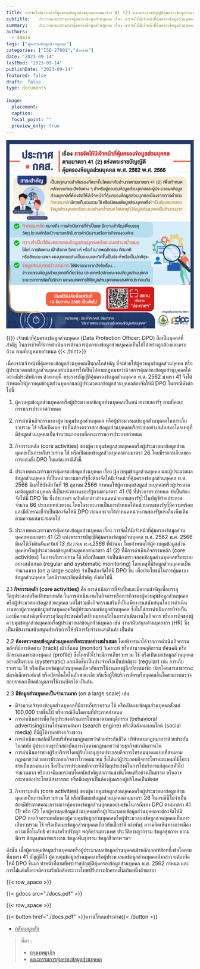 ```yaml
---
title: การจัดให้มีเจ้าหน้าที่คุ้มครองข้อมูลส่วนบุคคลตามมาตรา 41 (2) แห่งพระราชบัญญัติคุ้มครองข้อมูลส่วนบุคคล พ.ศ. 2562 พ.ศ. 2566
subtitle: 	ประกาศคณะกรรมการคุ้มครองข้อมูลส่วนบุคคล เรื่อง การจัดให้มีเจ้าหน้าที่คุ้มครองข้อมูลส่วนบุคคลตามมาตรา 41 (2) แห่งพระราชบัญญัติคุ้มครองข้อมูลส่วนบุคคล พ.ศ. 2562 พ.ศ. 2566
summary: 	ประกาศคณะกรรมการคุ้มครองข้อมูลส่วนบุคคล เรื่อง การจัดให้มีเจ้าหน้าที่คุ้มครองข้อมูลส่วนบุคคลตามมาตรา 41 (2) แห่งพระราชบัญญัติคุ้มครองข้อมูลส่วนบุคคล พ.ศ. 2562 พ.ศ. 2566
authors:
  - admin
tags: ["คุ้มครองข้อมูลส่วนบุคคล"]
categories: ["ISO-27001","ประกาศ"]
date: "2023-09-14"
lastMod: "2023-09-14"
publishDate: "2023-09-14"
featured: false
draft:  false
type: documents

image:
  placement:
  caption:
  focal_point: ""
  preview_only: true
---
```


![](img-01.jpg)

{{<hint success>}}
เจ้าหน้าที่คุ้มครองข้อมูลส่วนบุคคล (Data Protection Officer: DPO) ถือเป็นบุคคลที่สำคัญ ในการช่วยให้การดำเนินการด้านการคุ้มครองข้อมูลส่วนบุคคลเป็นไปได้อย่างถูกต้องและครบถ้วน ตามที่กฎหมายกำหนด
{{< /hint>}}

เนื่องจากเจ้าหน้าที่คุ้มครองข้อมูลส่วนบุคคลเป็นกลไกสำคัญ ที่จะช่วยให้ผู้ควบคุมข้อมูลส่วนบุคคล หรือผู้ประมวลผลข้อมูลส่วนบุคคลดำเนินการให้เป็นไปตามกฎหมายว่าด้วยการคุ้มครองข้อมูลส่วนุบุคคลได้อย่างมีประสิทธิภาพ ด้วยเหตุนี้ พระราชบัญญัติคุ้มครองข้อมูลส่วนบุคคล พ.ศ. 2562  มาตรา 41 จึงได้กำหนดให้ผู้ควบคุมข้อมูลส่วนบุคคลและผู้ประมวลผลข้อมูลส่วนบุคคลต้องจัดให้มี DPO ในกรณีดังต่อไปนี้

1. ผู้ควบคุมข้อมูลส่วนบุคคลหรือผู้ประมวลผลข้อมูลส่วนบุคคลเป็นหน่วยงานของรัฐ
ตามที่คณะกรรมการประกาศกำหนด
2. การดำเนินกิจกรรมของผู้ควบคุมข้อมูลส่วนบุคคล หรือผู้ประมวลผลข้อมูลส่วนบุคคลในการเก็บรวบรวม ใช้ หรือเปิดเผย จำเป็นต้องตรวจสอบข้อมูลส่วนบุคคลหรือระบบอย่างสม่ำเสมอโดยเหตุที่มีข้อมูลส่วนบุคคลเป็นจำนวนมากตามที่คณะกรรมการประกาศกำหนด  
3. กิจกรรมหลัก (core activities) ของผู้ควบคุมข้อมูลส่วนบุคคลหรือผู้ประมวลผลข้อมูลส่วนบุคคลเป็นการเก็บรวบรวม ใช้ หรือเปิดเผยข้อมูลส่วนบุคคลตามมาตรา 26 โดยมีรายละเอียดของการแต่งตั้ง DPO ในแต่ละกรณีดังนี้

1. ประกาศคณะกรรมการคุ้มครองข้อมูลส่วนบุคคล เรื่อง ผู้ควบคุมข้อมูลส่วนบุคคล
และผู้ประมวลผลข้อมูลส่วนบุคคล ที่เป็นหน่วยงานของรัฐซึ่งต้องจัดให้มีเจ้าหน้าที่คุ้มครองข้อมูลส่วนบุคคล พ.ศ. 2566 มีผลใช้บังคับวันที่ 16 ตุลาคม 2566 กำหนดให้ผู้ควบคุมข้อมูลส่วนบุคคลหรือผู้ประมวลผลข้อมูลส่วนบุคคล ที่เป็นหน่วยงานของรัฐตามตามาตรา 41 (1) ที่ประกาศฯ กำหนด จำเป็นต้องจัดให้มี DPO ขึ้น ซึ่งประกาศฯ ฉบับดังกล่าวกำหนดหน่วยงานของรัฐไว้ในบัญชีท้ายประกาศจำนวน 66 ประเภทหน่วยงาน โดยในระยะแรกเป็นการกำหนดให้หน่วยงานของรัฐที่มีความพร้อม และมีลักษณะที่จำเป็นต้องจัดให้มี DPO ก่อนและจะได้กำหนดหน่วยงานของรัฐแห่งอื่นเพิ่มเติม
ตามความเหมาะสมต่อไป

2. ประกาศคณะกรรมการคุ้มครองข้อมูลส่วนบุคคล เรื่อง การจัดให้มีเจ้าหน้าที่คุ้มครองข้อมูลส่วนบุคคลตามมาตรา 41 (2) แห่งพระราชบัญญัติคุ้มครองข้อมูลส่วนบุคคล พ.ศ. 2562 พ.ศ. 2566
มีผลใช้บังคับ*ตั้งแต่วันที่ 13 ธันวาคม พ.ศ.2566* ที่ผ่านมา โดยกำหนดให้ผู้ควบคุมข้อมูลส่วนบุคคลหรือผู้ประมวลผลข้อมูลส่วนบุคคลตามาตรา 41 (2) ที่มีการดำเนินกิจกรรมหลัก (core activities) ในการเก็บรวบรวม ใช้ หรือเปิดเผย จำเป็นต้องตรวจสอบข้อมูลส่วนบุคคลหรือระบบอย่างสม่ำเสมอ (regular and systematic monitoring)  โดยเหตุที่มีข้อมูลส่วนบุคคลเป็นจำนวนมาก (on a large scale) จำเป็นต้องจัดให้มี DPO ขึ้น เพื่อประโยชน์ในการคุ้มครองข้อมูลส่วนบุคคล โดยมีรายละเอียดที่สำคัญ ดังต่อไปนี้

  2.1 **กิจกรรมหลัก (core activities)** คือ การดำเนินการที่จำเป็นและมีความสำคัญเพื่อบรรลุวัตถุประสงค์หรือเป้าหมายหลัก ในการดำเนินงานในกิจการหรือภารกิจของผู้ควบคุมข้อมูลส่วนบุคคลหรือผู้ประมวลผลข้อมูลส่วนบุคคล แต่ไม่รวมถึงกิจกรรมเสริมที่เป็นเพียงงานสนับสนุนในการดำเนินงานของผู้ควบคุมข้อมูลส่วนบุคคลหรือผู้ประมวลผลข้อมูลส่วนบุคคล ซึ่งไม่ใช่การดำเนินการที่จำเป็น และมีความสำคัญเพื่อบรรลุวัตถุประสงค์หรือเป้าหมายหลักในการดำเนินงานในกิจการ หรือภารกิจของผู้ควบคุมข้อมูลส่วนบุคคลหรือผู้ประมวลผลข้อมูลส่วนบุคคล เช่น งานสนับสนุนด้านบุคลากร (HR) ซึ่งเป็นเพียงงานสนับสนุนสำหรับการให้บริการรับจ้างขนส่งสินค้า เป็นต้น

  2.2 **ต้องตรวจสอบข้อมูลส่วนบุคคลหรือระบบอย่างสม่ำเสมอ** โดยพิจารณาได้จากการดำเนินกิจกรรมหลักที่มีการติดตาม (track) เฝ้าสังเกต (monitor) วิเคราะห์ หรือทำนายพฤติกรรม ทัศนคติ หรือลักษณะเฉพาะของบุคคล (profile) ซึ่งโดยทั่วไปจะมีการเก็บรวบรวม ใช้ หรือเปิดเผยข้อมูลส่วนบุคคลอย่างเป็นระบบ (systematic) และเกิดขึ้นเป็นประจำหรือเป็นปกติธุระ (regular) เช่น การเก็บรวบรวม ใช้ หรือเปิดเผยข้อมูลส่วนบุคคลเกี่ยวกับการใช้งานของผู้ถือบัตรสมาชิก บัตรโดยสารสาธารณะ บัตรอิเล็กทรอนิกส์ หรือบัตรอื่นใดในลักษณะเดียวกันซึ่งผู้ให้บริการบัตรหรือบุคคลอื่นใดสามารถตรวจสอบรายละเอียดข้อมูลการใช้งานบัตรได้ เป็นต้น

  2.3 **มีข้อมูลส่วนบุคคลเป็นจำนวนมาก** (on a large scale) เช่น

  - มีจำนวนเจ้าของข้อมูลส่วนบุคคลที่มีการเก็บรวบรวม ใช้ หรือเปิดเผยข้อมูลส่วนบุคคลตั้งแต่ 100,000 รายขึ้นไป หรือกรณีอื่นใดตามที่ประกาศกำหนด
  - การดำเนินการเพื่อวัตถุประสงค์ด้านการโฆษณาตามพฤติกรรม (behavioral advertising)ผ่านโปรแกรมค้นหา (search engine) หรือสื่อสังคมออนไลน์ (social media) ที่มีผู้ใช้งานอย่างกว้างขวาง
  - การดำเนินงานปกติโดยบริษัทตามกฎหมายว่าด้วยประกันชีวิต บริษัทตามกฎหมายว่าด้วยประกันวินาศภัย ผู้ประกอบธุรกิจสถาบันการเงินตามกฎหมายว่าด้วยธุรกิจสถาบันการเงิน
  - การดำเนินการของผู้รับบริการโดยผู้รับใบอนุญาตประกอบกิจการโทรคมนาคมแบบที่สามตามกฎหมายว่าด้วยการประกอบกิจการโทรคมนาคม ซึ่งได้แก่ผู้ประกอบกิจการโทรคมนาคมที่มีโครงข่ายเป็นของตนเอง ซึ่งเป็นการประกอบกิจการที่มีวัตถุประสงค์ในการให้บริการแก่บุคคลทั่วไปจำนวนมาก หรืออาจมีผลกระทบโดยนัยสำคัญต่อการแข่งขันโดยเสรีอย่างเป็นธรรม หรืออาจกระทบต่อประโยชน์สาธารณะ หรือมีเหตุจำเป็นต้องคุ้มครองผู้บริโภคเป็นพิเศษ

3. กิจกรรมหลัก (core activities) ของผู้ควบคุมข้อมูลส่วนบุคคลหรือผู้ประมวลผลข้อมูลส่วนบุคคลเป็นการเก็บรวบรวม ใช้ หรือเปิดเผยข้อมูลส่วนบุคคลตามมาตรา 26 ในกรณีนี้ไม่จำเป็นต้องมีประกาศคณะกรรมการคุ้มครองข้อมูลส่วนบุคคลอย่างเช่นในกรณีของ DPO ตามมาตรา 41 (1) หรือ (2) โดยผู้ควบคุมข้อมูลส่วนบุคคลหรือผู้ประมวลผลข้อมูลส่วนบุคคลจะต้องจัดให้มี DPO หากกิจกรรมหลักของผู้ควบคุมข้อมูลส่วนบุคคลหรือผู้ประมวลผลข้อมูลส่วนบุคคลเป็นการเก็บรวบรวม ใช้ หรือเปิดเผยข้อมูลส่วนบุคคลเกี่ยวกับเชื้อชาติ เผ่าพันธุ์ ความคิดเห็นทางการเมือง ความเชื่อในลัทธิ ศาสนาหรือปรัชญา พฤติกรรมทางเพศ ประวัติอาชญากรรม ข้อมูลสุขภาพ ความพิการ ข้อมูลสหภาพแรงงาน ข้อมูลพันธุกรรม ข้อมูลชีวภาพ ฯลฯ 

ดังนั้น เมื่อผู้ควบคุมข้อมูลส่วนบุคคลหรือผู้ประมวลผลข้อมูลส่วนบุคคลเข้าหลักเกณฑ์ข้อหนึ่งข้อใดตามที่มาตรา 41 บัญญัติไว้ ผู้ควบคุมข้อมูลส่วนบุคคลหรือผู้ประมวลผลข้อมูลส่วนบุคคลดังกล่าวจะต้องจัดให้มี DPO ขึ้นมา ทำหน้าที่ตามที่พระราชบัญญัติคุ้มครองข้อมูลส่วนบุคคล พ.ศ. 2562 กำหนด  และการไม่แต่งตั้งอาจมีความรับผิดต้องระวางโทษปรับทางปกครองไม่เกินหนึ่งล้านบาท


{{< row_space >}}

{{< gdocs src="./docs.pdf" >}}

{{< row_space >}}

 

{{< button href="./docs.pdf" >}}ดาวน์โหลดประกาศ{{< /button >}}

- [กลับเมนูหลัก](../../section/)



> ที่มา : 
> - [กรุงเทพธุรกิจ](https://www.bangkokbiznews.com/tech/gadget/1095991)
> - [คณะกรรมการคุ้มครองข้อมูลส่วนบุคคล](https://www.pdpc.or.th/2384/)
